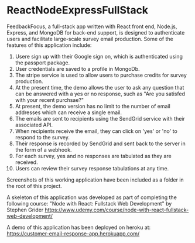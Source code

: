 # ReactNodeExpressFullStack

FeedbackFocus, a full-stack app written with React front end, Node.js, Express, and MongoDB for back-end support, is designed to authenticate users and facilitate large-scale survey email production. Some of the features of this application include:

1.  Usere sign up with their Google sign on, which is authenticated using the passport package.
2.  User credentials are saved to a profile in MongoDb.
3.  The stripe service is used to allow users to purchase credits for survey production.
4.  At the present time, the demo allows the user to ask any question that can be answered with a yes or no response, such as "Are you satisfed with your recent purchsae?"
5.  At present, the demo version has no limit to the number of email addresses which can receive a single email.
6.  The emails are sent to recipients using the SendGrid service with their associated API.
7.  When recipients receive the email, they can click on 'yes' or 'no' to respond to the survey.
8.  Their response is recorded by SendGrid and sent back to the server in the form of a webhook.
9.  For each survey, yes and no responses are tabulated as they are received.
10. Users can review their survey response tabulations at any time.

Screenshots of this working application have been included as a folder in the root of this project.

A skeleton of this application was developed as part of completing the following course:
"Node with React: Fullstack Web Development" by Stephen Grider https://www.udemy.com/course/node-with-react-fullstack-web-development/

A demo of this application has been deployed on heroku at:
https://customer-email-response-app.herokuapp.com/
